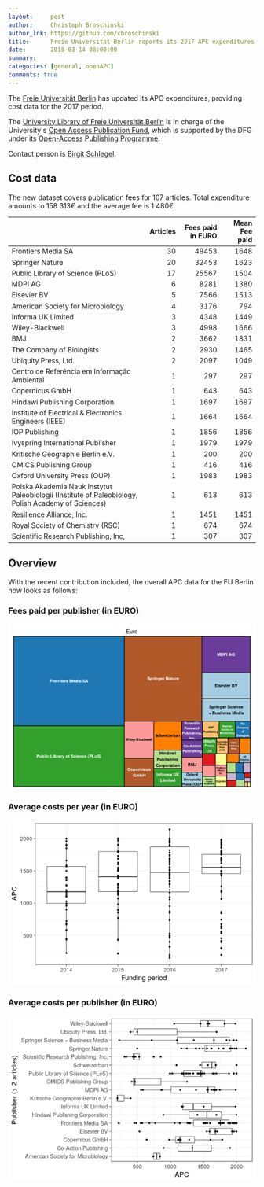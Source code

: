 ```yaml
---
layout:     post
author:     Christoph Broschinski
author_lnk: https://github.com/cbroschinski
title:      Freie Universität Berlin reports its 2017 APC expenditures
date:       2018-03-14 08:00:00
summary:    
categories: [general, openAPC]
comments: true
---
```




The [Freie Universität Berlin](http://www.fu-berlin.de/en) has updated its APC expenditures, providing cost data for the 2017 period.

The [University Library of Freie Universität Berlin](http://www.ub.fu-berlin.de/en/) is in charge of the University's [Open Access Publication Fund](http://www.fu-berlin.de/en/sites/open_access/finanzierung/publikationsfonds/index.html), which is supported by the DFG under its [Open-Access Publishing Programme](http://www.dfg.de/en/research_funding/programmes/infrastructure/lis/funding_opportunities/open_access/).

Contact person is [Birgit Schlegel](mailto:birgit.schlegel@fu-berlin.de).

## Cost data



The new dataset covers publication fees for 107 articles. Total expenditure amounts to 158 313€ and the average fee is 1 480€.


|                                                                                                    | Articles| Fees paid in EURO| Mean Fee paid|
|:---------------------------------------------------------------------------------------------------|--------:|-----------------:|-------------:|
|Frontiers Media SA                                                                                  |       30|             49453|          1648|
|Springer Nature                                                                                     |       20|             32453|          1623|
|Public Library of Science (PLoS)                                                                    |       17|             25567|          1504|
|MDPI AG                                                                                             |        6|              8281|          1380|
|Elsevier BV                                                                                         |        5|              7566|          1513|
|American Society for Microbiology                                                                   |        4|              3176|           794|
|Informa UK Limited                                                                                  |        3|              4348|          1449|
|Wiley-Blackwell                                                                                     |        3|              4998|          1666|
|BMJ                                                                                                 |        2|              3662|          1831|
|The Company of Biologists                                                                           |        2|              2930|          1465|
|Ubiquity Press, Ltd.                                                                                |        2|              2097|          1049|
|Centro de Referência em Informação Ambiental                                                        |        1|               297|           297|
|Copernicus GmbH                                                                                     |        1|               643|           643|
|Hindawi Publishing Corporation                                                                      |        1|              1697|          1697|
|Institute of Electrical & Electronics Engineers (IEEE)                                              |        1|              1664|          1664|
|IOP Publishing                                                                                      |        1|              1856|          1856|
|Ivyspring International Publisher                                                                   |        1|              1979|          1979|
|Kritische Geographie Berlin e.V.                                                                    |        1|               200|           200|
|OMICS Publishing Group                                                                              |        1|               416|           416|
|Oxford University Press (OUP)                                                                       |        1|              1983|          1983|
|Polska Akademia Nauk Instytut Paleobiologii (Institute of Paleobiology, Polish Academy of Sciences) |        1|               613|           613|
|Resilience Alliance, Inc.                                                                           |        1|              1451|          1451|
|Royal Society of Chemistry (RSC)                                                                    |        1|               674|           674|
|Scientific Research Publishing, Inc,                                                                |        1|               307|           307|

## Overview

With the recent contribution included, the overall APC data for the FU Berlin now looks as follows:

### Fees paid per publisher (in EURO)

![plot of chunk tree_fuberlin_2018_03_14_full](/figure/tree_fuberlin_2018_03_14_full-1.png)

###  Average costs per year (in EURO)

![plot of chunk box_fuberlin_2018_03_14_year_full](/figure/box_fuberlin_2018_03_14_year_full-1.png)

###  Average costs per publisher (in EURO)

![plot of chunk box_fuberlin_2018_03_14_publisher_full](/figure/box_fuberlin_2018_03_14_publisher_full-1.png)
